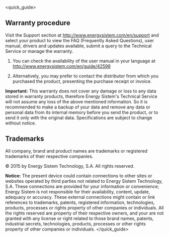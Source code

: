 <quick_guide>
## Warranty procedure

Visit the Support section at http://www.energysistem.com/en/support and select your product to view the FAQ (Frequently Asked Questions), user manual, drivers and updates available, submit a query to the Technical Service or manage the warranty.

1. You can check the availability of the user manual in your language at http://www.energysistem.com/en/guide/42598

2. Alternatively, you may prefer to contact the distributor from which you purchased the product, presenting the purchase receipt or invoice.

**Important:** This warranty does not cover any damage or loss to any data stored in warranty products, therefore Energy Sistem's Technical Service will not assume any loss of the above mentioned information. So it is recommended to make a backup of your data and remove any data or personal data from its internal memory before you send the product, or to send it only with the original data. Specifications are subject to change without notice.

## Trademarks

All company, brand and product names are trademarks or registered trademarks of their respective companies.

© 2015 by Energy Sistem Technology, S.A. All rights reserved.

**Notice:** The present device could contain connections to other sites or websites operated by third parties not related to Energy Sistem Technology, S.A. These connections are provided for your information or convenience; Energy Sistem is not responsible for their availability, content, update, adequacy or accuracy. These external connections might contain or link references to trademarks, patents, registered information, technologies, products, processes or rights property of other companies or individuals. All the rights reserved are property of their respective owners, and your are not granted with any license or right related to those brand names, patents, industrial secrets, technologies, products, processes or other rights property of other companies or individuals.
</quick_guide>


